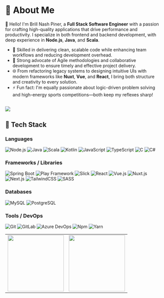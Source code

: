 # 🚀 About Me

👋 Hello! I'm Brill Nash Piner, a **Full Stack Software Engineer** with a passion for crafting high-quality applications that drive performance and productivity. I specialize in both frontend and backend development, with deep experience in **Node.js**, **Java**, and **Scala**.

- 💼 Skilled in delivering clean, scalable code while enhancing team workflows and reducing development overhead.
- 🔧 Strong advocate of Agile methodologies and collaborative development to ensure timely and effective project delivery.
- 🌐 From refactoring legacy systems to designing intuitive UIs with modern frameworks like **Nuxt**, **Vue**, and **React**, I bring both structure and creativity to every solution.
- ⚡ Fun fact: I'm equally passionate about logic-driven problem solving and high-energy sports competitions—both keep my reflexes sharp!


##
![](https://komarev.com/ghpvc/?username=BrillNash)

## 🧰 Tech Stack

### Languages
![Node.js](https://img.shields.io/badge/node.js-339933.svg?style=for-the-badge&logo=nodedotjs&logoColor=white)
![Java](https://img.shields.io/badge/java-%23ED8B00.svg?style=for-the-badge&logo=openjdk&logoColor=white)
![Scala](https://img.shields.io/badge/scala-%23DC322F.svg?style=for-the-badge&logo=scala&logoColor=white)
![Kotlin](https://img.shields.io/badge/kotlin-%230095D5.svg?style=for-the-badge&logo=kotlin&logoColor=white)
![JavaScript](https://img.shields.io/badge/javascript-%23F7DF1E.svg?style=for-the-badge&logo=javascript&logoColor=black)
![TypeScript](https://img.shields.io/badge/typescript-%23007ACC.svg?style=for-the-badge&logo=typescript&logoColor=white)
![C](https://img.shields.io/badge/c-%2300599C.svg?style=for-the-badge&logo=c&logoColor=white)
![C#](https://img.shields.io/badge/c%23-%23239120.svg?style=for-the-badge&logo=csharp&logoColor=white)

### Frameworks / Libraries
![Spring Boot](https://img.shields.io/badge/spring%20boot-%236DB33F.svg?style=for-the-badge&logo=springboot&logoColor=white)
![Play Framework](https://img.shields.io/badge/play-%233DDC84.svg?style=for-the-badge&logo=playframework&logoColor=white)
![Slick](https://img.shields.io/badge/slick-%23232323.svg?style=for-the-badge)
![React](https://img.shields.io/badge/react-%2361DAFB.svg?style=for-the-badge&logo=react&logoColor=black)
![Vue.js](https://img.shields.io/badge/vuejs-%2335495e.svg?style=for-the-badge&logo=vue.js&logoColor=%234FC08D)
![Nuxt.js](https://img.shields.io/badge/nuxt-%2300DC82.svg?style=for-the-badge&logo=nuxt.js&logoColor=white)
![Next.js](https://img.shields.io/badge/next.js-%23000000.svg?style=for-the-badge&logo=next.js&logoColor=white)
![TailwindCSS](https://img.shields.io/badge/tailwindcss-%2338B2AC.svg?style=for-the-badge&logo=tailwind-css&logoColor=white)
![SASS](https://img.shields.io/badge/Sass-%23CC6699.svg?style=for-the-badge&logo=sass&logoColor=white)

### Databases
![MySQL](https://img.shields.io/badge/mysql-%234479A1.svg?style=for-the-badge&logo=mysql&logoColor=white)
![PostgreSQL](https://img.shields.io/badge/postgresql-%23336791.svg?style=for-the-badge&logo=postgresql&logoColor=white)

### Tools / DevOps
![Git](https://img.shields.io/badge/git-%23F05032.svg?style=for-the-badge&logo=git&logoColor=white)
![GitLab](https://img.shields.io/badge/gitlab-%23FC6D26.svg?style=for-the-badge&logo=gitlab&logoColor=white)
![Azure DevOps](https://img.shields.io/badge/azure%20devops-%23007FFF.svg?style=for-the-badge&logo=azuredevops&logoColor=white)
![Npm](https://img.shields.io/badge/npm-%23CB3837.svg?style=for-the-badge&logo=npm&logoColor=white)
![Yarn](https://img.shields.io/badge/yarn-%232C8EBB.svg?style=for-the-badge&logo=yarn&logoColor=white)


<section>
  <table border="0">
    <tr>
      <td>
         <img src="https://github-readme-stats.vercel.app/api?username=BrillNash&theme=vue-dark&show_icons=true&hide_border=true&count_private=true" height="180"/>
      </td>
      <td>
         <img src="https://github-readme-stats.vercel.app/api/top-langs/?username=BrillNash&theme=vue-dark&show_icons=true&hide_border=true&layout=compact" height="180"/>
      </td>
  </table>
</section>
<!--
**BrillNash/BrillNash** is a ✨ _special_ ✨ repository because its `README.md` (this file) appears on your GitHub profile.

Here are some ideas to get you started:

- 🔭 I’m currently working on ...
- 🌱 I’m currently learning ...
- 👯 I’m looking to collaborate on ...
- 🤔 I’m looking for help with ...
- 💬 Ask me about ...
- 📫 How to reach me: ...
- 😄 Pronouns: ...
- ⚡ Fun fact: ...
-->
